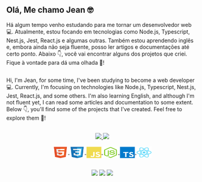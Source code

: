 ## Olá, Me chamo Jean 🤓
Há algum tempo venho estudando para me tornar um desenvolvedor web 💻️. Atualmente, estou focando em tecnologias como Node.js, Typescript, Nest.js, Jest, React.js e algumas outras. Também estou aprendendo inglês e, embora ainda não seja fluente, posso ler artigos e documentações até certo ponto. Abaixo 👇️, você vai encontrar alguns dos projetos que criei. Fique à vontade para dá uma olhada 👀!
##
Hi, I'm Jean, for some time, I've been studying to become a web developer 💻️. Currently, I'm focusing on technologies like Node.js, Typescript, Nest.js, Jest, React.js, and some others. I'm also learning English, and although I'm not fluent yet, I can read some articles and documentation to some extent. Below 👇️, you'll find some of the projects that I've created. Feel free to explore them 👀!
<br/>
<br/>
<div align="center">
  <a href="https://github.com/jeandossantos/jeandossantos">
  <img height="180em" src="https://github-readme-stats.vercel.app/api?username=jeandossantos&show_icons=true&theme=dracula&include_all_commits=true&count_private=true"/>
  <img height="180em" src="https://github-readme-stats.vercel.app/api/top-langs/?username=jeandossantos&layout=compact&langs_count=7&theme=dracula"/>
</div>
<div align="center" >
<br>
  <img align="center" alt="J-HTML" height="30" width="40" src="https://raw.githubusercontent.com/devicons/devicon/master/icons/html5/html5-original.svg">
  <img align="center" alt="J-CSS" height="30" width="40" src="https://raw.githubusercontent.com/devicons/devicon/master/icons/css3/css3-original.svg">
  <img align="center" alt="J-Js" height="30" width="40" src="https://raw.githubusercontent.com/devicons/devicon/master/icons/javascript/javascript-plain.svg">
  <img align="center" alt="J-Ts" height="30" width="40" src="https://raw.githubusercontent.com/devicons/devicon/master/icons/nodejs/nodejs-plain.svg">
  <img align="center" alt="J-Ts" height="30" width="40" src="https://raw.githubusercontent.com/devicons/devicon/master/icons/typescript/typescript-plain.svg">
<img align="center" alt="J-React" height="30" width="40" src="https://raw.githubusercontent.com/devicons/devicon/master/icons/react/react-original.svg">  
  
</div>
  
  ##
 
<div align="center">
  <a href ="mailto:txtdbr@gmail.com"><img src="https://img.shields.io/badge/-Gmail-%23333?style=for-the-badge&logo=gmail&logoColor=white" target="_blank"></a>
  <a href="https://www.linkedin.com/in/jean-dos-santos/" target="_blank"><img src="https://img.shields.io/badge/-LinkedIn-%230077B5?style=for-the-badge&logo=linkedin&logoColor=white" target="_blank"></a> 
  <a href="https://twitter.com/Jean__Dev" target="_blank"><img src="https://img.shields.io/badge/Twitter-1DA1F2?style=for-the-badge&logo=twitter&logoColor=white" target="_blank"></a>
</div>



